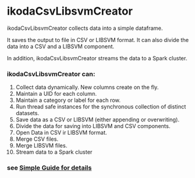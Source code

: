 # ikodaCsvLibsvmCreator

ikodaCsvLibsvmCreator collects data into a simple dataframe. 

It saves the output to file in CSV or LIBSVM format. It can also divide the data into a CSV and a LIBSVM component.

In addition, ikodaCsvLibsvmCreator streams the data to a Spark cluster.

### ikodaCsvLibsvmCreator can:

1. Collect data dynamically. New columns create on the fly.
1. Maintain a UID for each column.
1. Maintain a category or label for each row.
1. Run thread safe instances for the synchronous collection of distinct datasets.
1. Save data as a CSV or LIBSVM (either appending or overwriting). 
1. Divide the data for saving into LIBSVM and CSV components.
1. Open Data in CSV ir LIBSVM format.
1. Merge CSV files.
1. Merge LIBSVM files.
1. Stream data to a Spark cluster



### see <a href="https://github.com/amerywu/ikodaCsvLibsvmCreator/wiki">Simple Guide for details</a>
